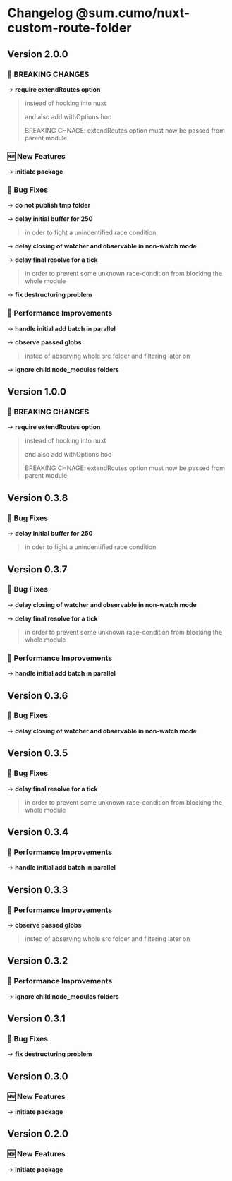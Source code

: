 # Changelog @sum.cumo/nuxt-custom-route-folder

## Version 2.0.0

### 🚀  BREAKING CHANGES

→ **require extendRoutes option**
> instead of hooking into nuxt
> 
> and also add withOptions hoc
> 
> BREAKING CHNAGE:
> extendRoutes option must now be passed from parent module
> 
> 

### 🆕  New Features

→ **initiate package**

### 🐞 Bug Fixes

→ **do not publish tmp folder**

→ **delay initial buffer for 250**
> in oder to fight a unindentified race condition
> 
> 

→ **delay closing of watcher and observable in non-watch mode**

→ **delay final resolve for a tick**
> in order to prevent some unknown race-condition from blocking the whole module
> 
> 

→ **fix destructuring problem**

### 🏃 Performance Improvements

→ **handle initial add batch in parallel**

→ **observe passed globs**
> insted of abserving whole src folder and filtering later on
> 
> 

→ **ignore child node_modules folders**


## Version 1.0.0

### 🚀  BREAKING CHANGES

→ **require extendRoutes option**
> instead of hooking into nuxt
> 
> and also add withOptions hoc
> 
> BREAKING CHNAGE:
> extendRoutes option must now be passed from parent module
> 
> 


## Version 0.3.8

### 🐞 Bug Fixes

→ **delay initial buffer for 250**
> in oder to fight a unindentified race condition
> 
> 


## Version 0.3.7

### 🐞 Bug Fixes

→ **delay closing of watcher and observable in non-watch mode**

→ **delay final resolve for a tick**
> in order to prevent some unknown race-condition from blocking the whole module
> 
> 

### 🏃 Performance Improvements

→ **handle initial add batch in parallel**


## Version 0.3.6

### 🐞 Bug Fixes

→ **delay closing of watcher and observable in non-watch mode**


## Version 0.3.5

### 🐞 Bug Fixes

→ **delay final resolve for a tick**
> in order to prevent some unknown race-condition from blocking the whole module
> 
> 


## Version 0.3.4

### 🏃 Performance Improvements

→ **handle initial add batch in parallel**


## Version 0.3.3

### 🏃 Performance Improvements

→ **observe passed globs**
> insted of abserving whole src folder and filtering later on
> 
> 


## Version 0.3.2

### 🏃 Performance Improvements

→ **ignore child node_modules folders**


## Version 0.3.1

### 🐞 Bug Fixes

→ **fix destructuring problem**


## Version 0.3.0

### 🆕  New Features

→ **initiate package**


## Version 0.2.0

### 🆕  New Features

→ **initiate package**


